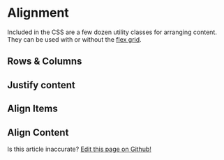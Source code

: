 # Alignment

Included in the CSS are a few dozen utility classes for arranging content. They can be used with or without the [flex grid](/docs/elements/grid).

## Rows & Columns

## Justify content

## Align Items

## Align Content

<p class="has-right-text">Is this article inaccurate? <a href="https://www.github.com/geotrev/undernet/wiki/alignment">Edit this page on Github!</a></p>
